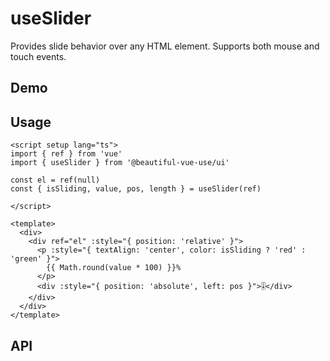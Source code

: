 # useSlider

Provides slide behavior over any HTML element. Supports both mouse and touch events.

## Demo

## Usage


```vue
<script setup lang="ts">
import { ref } from 'vue'
import { useSlider } from '@beautiful-vue-use/ui'

const el = ref(null)
const { isSliding, value, pos, length } = useSlider(ref)

</script>

<template>
  <div>
    <div ref="el" :style="{ position: 'relative' }">
      <p :style="{ textAlign: 'center', color: isSliding ? 'red' : 'green' }">
        {{ Math.round(value * 100) }}%
      </p>
      <div :style="{ position: 'absolute', left: pos }">🎚</div>
    </div>
  </div>
</template>

```

## API
